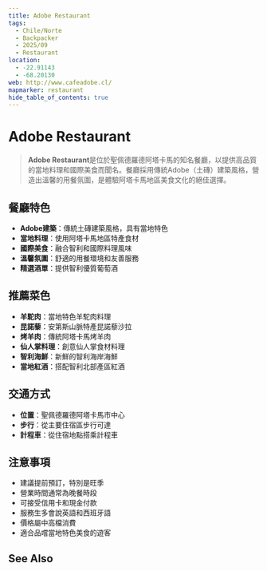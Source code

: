 ```yaml
---
title: Adobe Restaurant
tags:
  - Chile/Norte
  - Backpacker
  - 2025/09
  - Restaurant
location:
  - -22.91143
  - -68.20130
web: http://www.cafeadobe.cl/
mapmarker: restaurant
hide_table_of_contents: true
---
```


Adobe Restaurant
================

> **Adobe Restaurant**是位於聖佩德羅德阿塔卡馬的知名餐廳，以提供高品質的當地料理和國際美食而聞名。餐廳採用傳統Adobe（土磚）建築風格，營造出溫馨的用餐氛圍，是體驗阿塔卡馬地區美食文化的絕佳選擇。

## 餐廳特色
- **Adobe建築**：傳統土磚建築風格，具有當地特色
- **當地料理**：使用阿塔卡馬地區特產食材
- **國際美食**：融合智利和國際料理風味
- **溫馨氛圍**：舒適的用餐環境和友善服務
- **精選酒單**：提供智利優質葡萄酒

## 推薦菜色
- **羊駝肉**：當地特色羊駝肉料理
- **昆諾藜**：安第斯山脈特產昆諾藜沙拉
- **烤羊肉**：傳統阿塔卡馬烤羊肉
- **仙人掌料理**：創意仙人掌食材料理
- **智利海鮮**：新鮮的智利海岸海鮮
- **當地紅酒**：搭配智利北部產區紅酒

## 交通方式
- **位置**：聖佩德羅德阿塔卡馬市中心
- **步行**：從主要住宿區步行可達
- **計程車**：從住宿地點搭乘計程車

## 注意事項
- 建議提前預訂，特別是旺季
- 營業時間通常為晚餐時段
- 可接受信用卡和現金付款
- 服務生多會說英語和西班牙語
- 價格屬中高檔消費
- 適合品嚐當地特色美食的遊客

See Also
--------